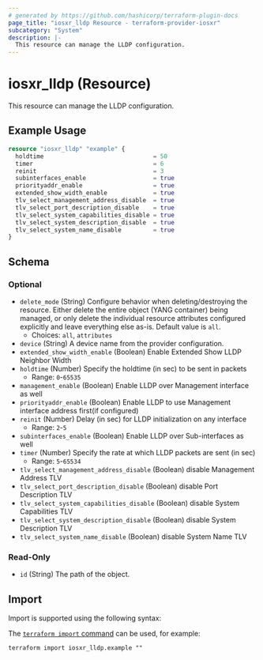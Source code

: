 ```yaml
---
# generated by https://github.com/hashicorp/terraform-plugin-docs
page_title: "iosxr_lldp Resource - terraform-provider-iosxr"
subcategory: "System"
description: |-
  This resource can manage the LLDP configuration.
---
```


# iosxr_lldp (Resource)

This resource can manage the LLDP configuration.

## Example Usage

```terraform
resource "iosxr_lldp" "example" {
  holdtime                               = 50
  timer                                  = 6
  reinit                                 = 3
  subinterfaces_enable                   = true
  priorityaddr_enable                    = true
  extended_show_width_enable             = true
  tlv_select_management_address_disable  = true
  tlv_select_port_description_disable    = true
  tlv_select_system_capabilities_disable = true
  tlv_select_system_description_disable  = true
  tlv_select_system_name_disable         = true
}
```

<!-- schema generated by tfplugindocs -->
## Schema

### Optional

- `delete_mode` (String) Configure behavior when deleting/destroying the resource. Either delete the entire object (YANG container) being managed, or only delete the individual resource attributes configured explicitly and leave everything else as-is. Default value is `all`.
  - Choices: `all`, `attributes`
- `device` (String) A device name from the provider configuration.
- `extended_show_width_enable` (Boolean) Enable Extended Show LLDP Neighbor Width
- `holdtime` (Number) Specify the holdtime (in sec) to be sent in packets
  - Range: `0`-`65535`
- `management_enable` (Boolean) Enable LLDP over Management interface as well
- `priorityaddr_enable` (Boolean) Enable LLDP to use Management interface address first(if configured)
- `reinit` (Number) Delay (in sec) for LLDP initialization on any interface
  - Range: `2`-`5`
- `subinterfaces_enable` (Boolean) Enable LLDP over Sub-interfaces as well
- `timer` (Number) Specify the rate at which LLDP packets are sent (in sec)
  - Range: `5`-`65534`
- `tlv_select_management_address_disable` (Boolean) disable Management Address TLV
- `tlv_select_port_description_disable` (Boolean) disable Port Description TLV
- `tlv_select_system_capabilities_disable` (Boolean) disable System Capabilities TLV
- `tlv_select_system_description_disable` (Boolean) disable System Description TLV
- `tlv_select_system_name_disable` (Boolean) disable System Name TLV

### Read-Only

- `id` (String) The path of the object.

## Import

Import is supported using the following syntax:

The [`terraform import` command](https://developer.hashicorp.com/terraform/cli/commands/import) can be used, for example:

```shell
terraform import iosxr_lldp.example ""
```
